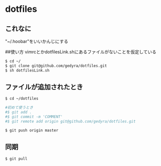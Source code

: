 # dotfiles
## これなに
"~/.hoobar"をいいかんじにする

##使い方
vimrcとかdotfilesLink.shにあるファイルがないことを仮定している
```bash
$ cd ~/
$ git clone git@github.com/gedyra/dotfiles.git
$ sh dotfilesLink.sh
```
## ファイルが追加されたとき
```bash
$ cd ~/dotfiles

#初めて使うとき 
#$ git add .
#$ git commit -m 'COMMENT'
#$ git remote add origin git@github.com/gedyra/dotfiles.git

$ git push origin master  
```

## 同期
```bash
$ git pull
```
